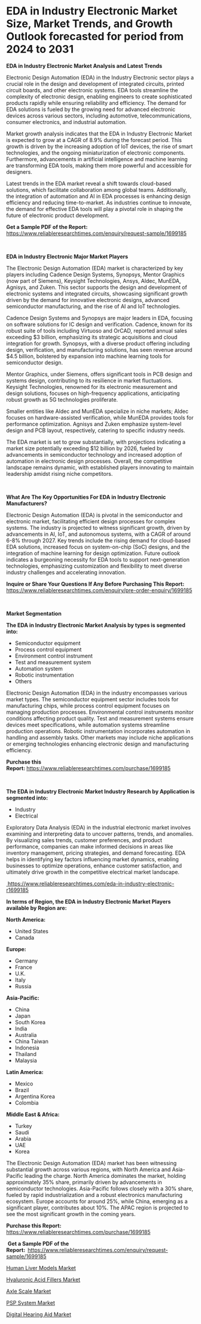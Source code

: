 <p><h1>EDA in Industry Electronic Market Size, Market Trends, and Growth Outlook forecasted for period from 2024 to 2031</h1></p><p><strong>EDA in Industry Electronic Market Analysis and Latest Trends</strong></p>
<p><p>Electronic Design Automation (EDA) in the Industry Electronic sector plays a crucial role in the design and development of integrated circuits, printed circuit boards, and other electronic systems. EDA tools streamline the complexity of electronic design, enabling engineers to create sophisticated products rapidly while ensuring reliability and efficiency. The demand for EDA solutions is fueled by the growing need for advanced electronic devices across various sectors, including automotive, telecommunications, consumer electronics, and industrial automation.</p><p>Market growth analysis indicates that the EDA in Industry Electronic Market is expected to grow at a CAGR of 8.9% during the forecast period. This growth is driven by the increasing adoption of IoT devices, the rise of smart technologies, and the ongoing miniaturization of electronic components. Furthermore, advancements in artificial intelligence and machine learning are transforming EDA tools, making them more powerful and accessible for designers.</p><p>Latest trends in the EDA market reveal a shift towards cloud-based solutions, which facilitate collaboration among global teams. Additionally, the integration of automation and AI in EDA processes is enhancing design efficiency and reducing time-to-market. As industries continue to innovate, the demand for effective EDA tools will play a pivotal role in shaping the future of electronic product development.</p></p>
<p><strong>Get a Sample PDF of the Report:&nbsp;</strong> <a href="https://www.reliableresearchtimes.com/enquiry/request-sample/1699185?utm_campaign=1629&utm_medium=2&utm_source=Github&utm_content=ia&utm_term=20102024&utm_id=eda-in-industry-electronic">https://www.reliableresearchtimes.com/enquiry/request-sample/1699185</a></p>
<p>&nbsp;</p>
<p><strong>EDA in Industry Electronic Major Market Players</strong></p>
<p><p>The Electronic Design Automation (EDA) market is characterized by key players including Cadence Design Systems, Synopsys, Mentor Graphics (now part of Siemens), Keysight Technologies, Ansys, Aldec, MunEDA, Agnisys, and Zuken. This sector supports the design and development of electronic systems and integrated circuits, showcasing significant growth driven by the demand for innovative electronic designs, advanced semiconductor manufacturing, and the rise of AI and IoT technologies.</p><p>Cadence Design Systems and Synopsys are major leaders in EDA, focusing on software solutions for IC design and verification. Cadence, known for its robust suite of tools including Virtuoso and OrCAD, reported annual sales exceeding $3 billion, emphasizing its strategic acquisitions and cloud integration for growth. Synopsys, with a diverse product offering including design, verification, and manufacturing solutions, has seen revenue around $4.5 billion, bolstered by expansion into machine learning tools for semiconductor design.</p><p>Mentor Graphics, under Siemens, offers significant tools in PCB design and systems design, contributing to its resilience in market fluctuations. Keysight Technologies, renowned for its electronic measurement and design solutions, focuses on high-frequency applications, anticipating robust growth as 5G technologies proliferate.</p><p>Smaller entities like Aldec and MunEDA specialize in niche markets; Aldec focuses on hardware-assisted verification, while MunEDA provides tools for performance optimization. Agnisys and Zuken emphasize system-level design and PCB layout, respectively, catering to specific industry needs.</p><p>The EDA market is set to grow substantially, with projections indicating a market size potentially exceeding $12 billion by 2026, fueled by advancements in semiconductor technology and increased adoption of automation in electronic design processes. Overall, the competitive landscape remains dynamic, with established players innovating to maintain leadership amidst rising niche competitors.</p></p>
<p>&nbsp;</p>
<p><strong>What Are The Key Opportunities For EDA in Industry Electronic Manufacturers?</strong></p>
<p><p>Electronic Design Automation (EDA) is pivotal in the semiconductor and electronic market, facilitating efficient design processes for complex systems. The industry is projected to witness significant growth, driven by advancements in AI, IoT, and autonomous systems, with a CAGR of around 6-8% through 2027. Key trends include the rising demand for cloud-based EDA solutions, increased focus on system-on-chip (SoC) designs, and the integration of machine learning for design optimization. Future outlook indicates a burgeoning necessity for EDA tools to support next-generation technologies, emphasizing customization and flexibility to meet diverse industry challenges and accelerating innovation.</p></p>
<p><strong>Inquire or Share Your Questions If Any Before Purchasing This Report:</strong> <a href="https://www.reliableresearchtimes.com/enquiry/pre-order-enquiry/1699185?utm_campaign=1629&utm_medium=2&utm_source=Github&utm_content=ia&utm_term=20102024&utm_id=eda-in-industry-electronic">https://www.reliableresearchtimes.com/enquiry/pre-order-enquiry/1699185</a></p>
<p>&nbsp;</p>
<p><strong>Market Segmentation</strong></p>
<p><strong>The EDA in Industry Electronic Market Analysis by types is segmented into:</strong></p>
<p><ul><li>Semiconductor equipment</li><li>Process control equipment</li><li>Environment control instrument</li><li>Test and measurement system</li><li>Automation system</li><li>Robotic instrumentation</li><li>Others</li></ul></p>
<p><p>Electronic Design Automation (EDA) in the industry encompasses various market types. The semiconductor equipment sector includes tools for manufacturing chips, while process control equipment focuses on managing production processes. Environmental control instruments monitor conditions affecting product quality. Test and measurement systems ensure devices meet specifications, while automation systems streamline production operations. Robotic instrumentation incorporates automation in handling and assembly tasks. Other markets may include niche applications or emerging technologies enhancing electronic design and manufacturing efficiency.</p></p>
<p><strong>Purchase this Report:&nbsp;</strong><a href="https://www.reliableresearchtimes.com/purchase/1699185?utm_campaign=1629&utm_medium=2&utm_source=Github&utm_content=ia&utm_term=20102024&utm_id=eda-in-industry-electronic">https://www.reliableresearchtimes.com/purchase/1699185</a></p>
<p>&nbsp;</p>
<p><strong>The EDA in Industry Electronic Market Industry Research by Application is segmented into:</strong></p>
<p><ul><li>Industry</li><li>Electrical</li></ul></p>
<p><p>Exploratory Data Analysis (EDA) in the industrial electronic market involves examining and interpreting data to uncover patterns, trends, and anomalies. By visualizing sales trends, customer preferences, and product performance, companies can make informed decisions in areas like inventory management, pricing strategies, and demand forecasting. EDA helps in identifying key factors influencing market dynamics, enabling businesses to optimize operations, enhance customer satisfaction, and ultimately drive growth in the competitive electrical market landscape.</p></p>
<p><a href="https://www.reliableresearchtimes.com/eda-in-industry-electronic-r1699185?utm_campaign=1629&utm_medium=2&utm_source=Github&utm_content=ia&utm_term=20102024&utm_id=eda-in-industry-electronic">&nbsp;https://www.reliableresearchtimes.com/eda-in-industry-electronic-r1699185</a></p>
<p><strong>In terms of Region, the EDA in Industry Electronic Market Players available by Region are:</strong></p>
<p>
    <p> <strong> North America: </strong>
        <ul>
            <li>United States</li>
            <li>Canada</li>
        </ul>
        </p> 
    <p> <strong> Europe: </strong>
        <ul>
            <li>Germany</li>
            <li>France</li>
            <li>U.K.</li>
            <li>Italy</li>
            <li>Russia</li>
        </ul>
        </p> 
    <p> <strong> Asia-Pacific: </strong>
        <ul>
            <li>China</li>
            <li>Japan</li>
            <li>South Korea</li>
            <li>India</li>
            <li>Australia</li>
            <li>China Taiwan</li>
            <li>Indonesia</li>
            <li>Thailand</li>
            <li>Malaysia</li>
        </ul>
        </p> 
    <p> <strong> Latin America: </strong>
        <ul>
            <li>Mexico</li>
            <li>Brazil</li>
            <li>Argentina Korea</li>
            <li>Colombia</li>
        </ul>
        </p> 
    <p> <strong> Middle East & Africa: </strong>
        <ul>
            <li>Turkey</li>
            <li>Saudi</li>
            <li>Arabia</li>
            <li>UAE</li>
            <li>Korea</li>
        </ul>
    </p>
    </p>
<p><p>The Electronic Design Automation (EDA) market has been witnessing substantial growth across various regions, with North America and Asia-Pacific leading the charge. North America dominates the market, holding approximately 35% share, primarily driven by advancements in semiconductor technologies. Asia-Pacific follows closely with a 30% share, fueled by rapid industrialization and a robust electronics manufacturing ecosystem. Europe accounts for around 25%, while China, emerging as a significant player, contributes about 10%. The APAC region is projected to see the most significant growth in the coming years.</p></p>
<p><strong>Purchase this Report: </strong><a href="https://www.reliableresearchtimes.com/purchase/1699185?utm_campaign=1629&utm_medium=2&utm_source=Github&utm_content=ia&utm_term=20102024&utm_id=eda-in-industry-electronic">https://www.reliableresearchtimes.com/purchase/1699185</a></p>
<p>&nbsp;<strong>Get a Sample PDF of the Report:&nbsp;&nbsp;</strong><a href="https://www.reliableresearchtimes.com/enquiry/request-sample/1699185?utm_campaign=1629&utm_medium=2&utm_source=Github&utm_content=ia&utm_term=20102024&utm_id=eda-in-industry-electronic">https://www.reliableresearchtimes.com/enquiry/request-sample/1699185</a></p>
<p><strong></strong></p>
<p><p><a href="https://www.linkedin.com/pulse/human-liver-models-market-growth-outlook-from-2024-2031-jex9e?utm_campaign=1629&utm_medium=2&utm_source=Github&utm_content=ia&utm_term=20102024&utm_id=eda-in-industry-electronic">Human Liver Models Market</a></p><p><a href="https://www.linkedin.com/pulse/global-hyaluronic-acid-fillers-market-size-trends-analysis-jlrve?utm_campaign=1629&utm_medium=2&utm_source=Github&utm_content=ia&utm_term=20102024&utm_id=eda-in-industry-electronic">Hyaluronic Acid Fillers Market</a></p><p><a href="https://github.com/MatthewHernandez403/Market-Research-Report-List-1/blob/main/axle-scale-market.md?utm_campaign=1629&utm_medium=2&utm_source=Github&utm_content=ia&utm_term=20102024&utm_id=eda-in-industry-electronic">Axle Scale Market</a></p><p><a href="https://www.linkedin.com/pulse/disruption-innovation-psp-system-industry-market-analysis-ufele?utm_campaign=1629&utm_medium=2&utm_source=Github&utm_content=ia&utm_term=20102024&utm_id=eda-in-industry-electronic">PSP System Market</a></p><p><a href="https://www.linkedin.com/pulse/digital-hearing-aid-market-segmentation-geographical-regions-vx7te?utm_campaign=1629&utm_medium=2&utm_source=Github&utm_content=ia&utm_term=20102024&utm_id=eda-in-industry-electronic">Digital Hearing Aid Market</a></p></p>